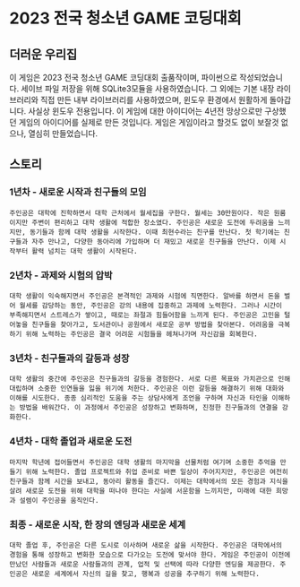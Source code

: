 # 2023 전국 청소년 GAME 코딩대회
## 더러운 우리집
이 게임은 2023 전국 청소년 GAME 코딩대회 출품작이며, 파이썬으로 작성되었습니다. 세이브 파일 저장을 위해 SQLite3모듈을 사용하였습니다. 그 외에는 기본 내장 라이브러리와 직접 만든 내부 라이브러리를 사용하였으며, 윈도우 환경에서 원활하게 돌아갑니다. 사실상 윈도우 전용입니다. 이 게임에 대한 아이디어는 4년전 망상으로만 구상했던 게임의 아이디어를 실제로 만든 것입니다. 게임은 게임이라고 할것도 없이 보잘것 없으나, 열심히 만들었습니다.

## 스토리
### 1년차 - 새로운 시작과 친구들의 모임
```주인공은 대학에 진학하면서 대학 근처에서 월세집을 구한다. 월세는 30만원이다. 작은 원룸이지만 주변이 편리하고 대학 생활에 적합한 장소였다. 주인공은 새로운 도전에 두려움을 느끼지만, 동기들과 함께 대학 생활을 시작한다. 이때 최현수라는 친구를 만난다. 첫 학기에는 친구들과 자주 만나고, 다양한 동아리에 가입하며 더 재밌고 새로운 친구들을 만난다. 이제 시작부터 활력 넘치는 대학 생활이 시작된다.```

### 2년차 - 과제와 시험의 압박
```대학 생활이 익숙해지면서 주인공은 본격적인 과제와 시험에 직면한다. 알바를 하면서 돈을 벌어 월세를 감당하는 동안, 주인공은 강의 내용에 집중하고 과제에 노력한다. 그러나 시간이 부족해지면서 스트레스가 쌓이고, 때로는 좌절과 힘들어함을 느끼게 된다. 주인공은 고민을 털어놓을 친구들을 찾아가고, 도서관이나 공원에서 새로운 공부 방법을 찾아본다. 어려움을 극복하기 위해 노력하는 주인공은 결국 어려운 시험들을 헤쳐나가며 자신감을 회복한다.```

### 3년차 - 친구들과의 갈등과 성장
```대학 생활의 중간에 주인공은 친구들과의 갈등을 경험한다. 서로 다른 목표와 가치관으로 인해 대립하며 소중한 인연들을 잃을 위기에 처한다. 주인공은 이런 갈등을 해결하기 위해 대화와 이해를 시도한다. 종종 심리적인 도움을 주는 상담사에게 조언을 구하며 자신과 타인을 이해하는 방법을 배워간다. 이 과정에서 주인공은 성장하고 변화하며, 진정한 친구들과의 연결을 강화한다.```

### 4년차 - 대학 졸업과 새로운 도전
```마지막 학년에 접어들면서 주인공은 대학 생활의 마지막을 선물처럼 여기며 소중한 추억을 만들기 위해 노력한다. 졸업 프로젝트와 취업 준비로 바쁜 일상이 주어지지만, 주인공은 여전히 친구들과 함께 시간을 보내고, 동아리 활동을 즐긴다. 이제는 대학에서의 모든 경험과 지식을 살려 새로운 도전을 위해 대학을 떠나야 한다는 사실에 서운함을 느끼지만, 미래에 대한 희망과 설렘이 주인공을 움직인다.```

### 최종 - 새로운 시작, 한 장의 엔딩과 새로운 세계
```대학 졸업 후, 주인공은 다른 도시로 이사하며 새로운 삶을 시작한다. 주인공은 대학에서의 경험을 통해 성장하고 변화한 모습으로 다가오는 도전에 맞서야 한다. 게임은 주인공이 이전에 만났던 사람들과 새로운 사람들과의 관계, 업적 및 선택에 따라 다양한 엔딩을 제공한다. 주인공은 새로운 세계에서 자신의 길을 찾고, 행복과 성공을 추구하기 위해 노력한다.```